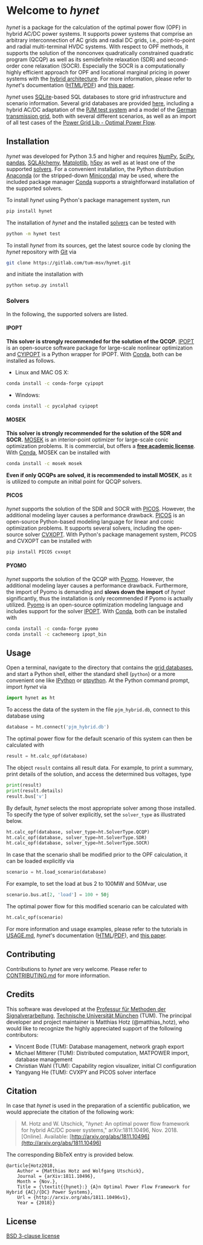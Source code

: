 # Welcome to *hynet*

*hynet* is a package for the calculation of the optimal power flow (OPF) in hybrid AC/DC power systems. It supports power systems that comprise an arbitrary interconnection of AC grids and radial DC grids, i.e., point-to-point and radial multi-terminal HVDC systems. With respect to OPF methods, it supports the solution of the nonconvex quadratically constrained quadratic program (QCQP) as well as its semidefinite relaxation (SDR) and second-order cone relaxation (SOCR). Especially the SOCR is a computationally highly efficient approach for OPF and locational marginal pricing in power systems with the [hybrid architecture](http://ieeexplore.ieee.org/document/7997734/). For more information, please refer to *hynet*'s documentation ([HTML](https://hynet.readthedocs.io)/[PDF](https://readthedocs.org/projects/hynet/downloads/pdf/latest/)) and [this paper](https://arxiv.org/abs/1811.10496).

*hynet* uses [SQLite](https://www.sqlite.org/)-based SQL databases to store grid infrastructure and scenario information. Several grid databases are provided [here](https://gitlab.com/tum-msv/hynet-databases), including a hybrid AC/DC adaptation of the [PJM test system](https://ieeexplore.ieee.org/document/5589973) and a model of the [German transmission grid](https://ieeexplore.ieee.org/document/8278744/), both with several different scenarios, as well as an import of all test cases of the [Power Grid Lib - Optimal Power Flow](https://github.com/power-grid-lib/pglib-opf).


## Installation

*hynet* was developed for Python 3.5 and higher and requires [NumPy](http://www.numpy.org/), [SciPy](https://www.scipy.org/), [pandas](https://pandas.pydata.org/), [SQLAlchemy](https://www.sqlalchemy.org/), [Matplotlib](https://matplotlib.org/), [h5py](https://www.h5py.org/) as well as at least one of the supported [solvers](#solvers). For a convenient installation, the Python distribution [Anaconda](http://www.anaconda.com/download/) (or the stripped-down [Miniconda](https://conda.io/miniconda.html)) may be used, where the included package manager [Conda](https://conda.io) supports a straightforward installation of the supported solvers.


To install *hynet* using Python's package management system, run

```sh
pip install hynet
```

The installation of *hynet* and the installed [solvers](#solvers) can be tested with

```sh
python -m hynet test
```

To install *hynet* from its sources, get the latest source code by cloning the *hynet* repository with [Git](https://git-scm.com/) via

```sh
git clone https://gitlab.com/tum-msv/hynet.git
```

and initiate the installation with

```sh
python setup.py install
```


### Solvers

In the following, the supported solvers are listed.

#### IPOPT

**This solver is strongly recommended for the solution of the QCQP.** [IPOPT](https://projects.coin-or.org/Ipopt) is an open-source software package for large-scale nonlinear optimization and [CYIPOPT](https://github.com/matthias-k/cyipopt) is a Python wrapper for IPOPT. With [Conda](https://conda.io), both can be installed as follows.

* Linux and MAC OS X:

```sh
conda install -c conda-forge cyipopt
```

* Windows:

```sh
conda install -c pycalphad cyipopt
```

#### MOSEK

**This solver is strongly recommended for the solution of the SDR and SOCR.** [MOSEK](http://www.mosek.com) is an interior-point optimizer for large-scale conic optimization problems. It is commercial, but offers a **[free academic license](https://www.mosek.com/products/academic-licenses/)**. With [Conda](https://conda.io), MOSEK can be installed with

```sh
conda install -c mosek mosek
```

**Even if only QCQPs are solved, it is recommended to install MOSEK**, as it is utilized to compute an initial point for QCQP solvers.


#### PICOS

*hynet* supports the solution of the SDR and SOCR with [PICOS](http://picos.zib.de/index.html). However, the additional modeling layer causes a performance drawback. [PICOS](http://picos.zib.de/index.html) is an open-source Python-based modeling language for linear and conic optimization problems. It supports several solvers, including the open-source solver [CVXOPT](http://cvxopt.org). With Python's package management system, PICOS and CVXOPT can be installed with

```sh
pip install PICOS cvxopt
```


#### PYOMO

*hynet* supports the solution of the QCQP with [Pyomo](http://www.pyomo.org/). However, the additional modeling layer causes a performance drawback. Furthermore, the import of Pyomo is demanding and **slows down the import** of *hynet* significantly, thus the installation is only recommended if Pyomo is actually utilized. [Pyomo](http://www.pyomo.org/) is an open-source optimization modeling language and includes support for the solver [IPOPT](https://projects.coin-or.org/Ipopt). With [Conda](https://conda.io), both can be installed with

```sh
conda install -c conda-forge pyomo
conda install -c cachemeorg ipopt_bin
```


## Usage

Open a terminal, navigate to the directory that contains the [grid databases](https://gitlab.com/tum-msv/hynet-databases), and start a Python shell, either the standard shell (``python``) or a more convenient one like [IPython](https://ipython.org) or [ptpython](https://github.com/jonathanslenders/ptpython). At the Python command prompt, import *hynet* via

```python
import hynet as ht
```

To access the data of the system in the file ``pjm_hybrid.db``, connect to this database using

```python
database = ht.connect('pjm_hybrid.db')
```

The optimal power flow for the default scenario of this system can then be calculated with

```python
result = ht.calc_opf(database)
```

The object ``result`` contains all result data. For example, to print a summary, print details of the solution, and access the determined bus voltages, type

```python
print(result)
print(result.details)
result.bus['v']
```

By default, *hynet* selects the most appropriate solver among those installed. To specify the type of solver explicitly, set the ``solver_type`` as illustrated below.

```python
ht.calc_opf(database, solver_type=ht.SolverType.QCQP)
ht.calc_opf(database, solver_type=ht.SolverType.SDR)
ht.calc_opf(database, solver_type=ht.SolverType.SOCR)
```

In case that the scenario shall be modified prior to the OPF calculation, it can be loaded explicitly via

```python
scenario = ht.load_scenario(database)
```

For example, to set the load at bus 2 to 100MW and 50Mvar, use

```python
scenario.bus.at[2, 'load'] = 100 + 50j
```

The optimal power flow for this modified scenario can be calculated with

```python
ht.calc_opf(scenario)
```

For more information and usage examples, please refer to the tutorials in [USAGE.md](https://gitlab.com/tum-msv/hynet/blob/master/USAGE.md), *hynet*'s documentation ([HTML](https://hynet.readthedocs.io)/[PDF](https://readthedocs.org/projects/hynet/downloads/pdf/latest/)), and [this paper](https://arxiv.org/abs/1811.10496).


## Contributing

Contributions to *hynet* are very welcome.  Please refer to [CONTRIBUTING.md](https://gitlab.com/tum-msv/hynet/blob/master/CONTRIBUTING.md) for more information.


## Credits

This software was developed at the [Professur für Methoden der Signalverarbeitung](http://www.msv.ei.tum.de/), [Technische Universität München](https://www.tum.de/) (TUM). The principal developer and project maintainer is Matthias Hotz (@matthias_hotz), who would like to recognize the highly appreciated support of the following contributors:

- Vincent Bode (TUM): Database management, network graph export
- Michael Mitterer (TUM): Distributed computation, MATPOWER import, database management
- Christian Wahl (TUM): Capability region visualizer, initial CI configuration
- Yangyang He (TUM): CVXPY and PICOS solver interface


## Citation

In case that *hynet* is used in the preparation of a scientific publication, we would appreciate the citation of the following work:

> M. Hotz and W. Utschick, "*hynet:* An optimal power flow framework for hybrid AC/DC power systems," arXiv:1811.10496, Nov. 2018. \[Online\]. Available: [http://arxiv.org/abs/1811.10496](http://arxiv.org/abs/1811.10496)

The corresponding BibTeX entry is provided below.

```
@article{Hotz2018,
    Author = {Matthias Hotz and Wolfgang Utschick},
    Journal = {arXiv:1811.10496},
    Month = {Nov.},
    Title = {\textit{{hynet}:} {A}n Optimal Power Flow Framework for Hybrid {AC}/{DC} Power Systems},
    Url = {http://arxiv.org/abs/1811.10496v1},
    Year = {2018}}
```


## License

[BSD 3-clause license](https://gitlab.com/tum-msv/hynet/blob/master/LICENSE)
